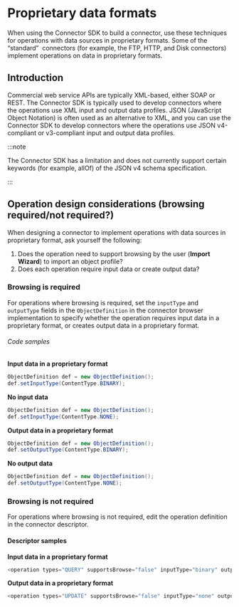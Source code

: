# Proprietary data formats 

<head>
  <meta name="guidename" content="Integration"/>
  <meta name="context" content="GUID-7f97c001-1425-4d1b-8ed0-ca6ad2f27855"/>
</head>


When using the Connector SDK to build a connector, use these techniques for operations with data sources in proprietary formats. Some of the “standard”  connectors \(for example, the FTP, HTTP, and Disk connectors\) implement operations on data in proprietary formats.

## Introduction 

Commercial web service APIs are typically XML-based, either SOAP or REST. The Connector SDK is typically used to develop connectors where the operations use XML input and output data profiles. JSON \(JavaScript Object Notation\) is often used as an alternative to XML, and you can use the Connector SDK to develop connectors where the operations use JSON v4-compliant or v3-compliant input and output data profiles.

:::note

The Connector SDK has a limitation and does not currently support certain keywords \(for example, allOf\) of the JSON v4 schema specification.

:::

## Operation design considerations \(browsing required/not required?\) 

When designing a connector to implement operations with data sources in proprietary format, ask yourself the following:

1.  Does the operation need to support browsing by the user \(**Import Wizard**\) to import an object profile?
2.  Does each operation require input data or create output data?

### Browsing is required

For operations where browsing is required, set the `inputType` and `outputType` fields in the `ObjectDefinition` in the connector browser implementation to specify whether the operation requires input data in a proprietary format, or creates output data in a proprietary format.

###### Code samples

**Input data in a proprietary format**   
```java
ObjectDefinition def = new ObjectDefinition();
def.setInputType(ContentType.BINARY);

```

**No input data**   
```java
ObjectDefinition def = new ObjectDefinition();
def.setInputType(ContentType.NONE);
```

**Output data in a proprietary format**
```java
ObjectDefinition def = new ObjectDefinition();
def.setOutputType(ContentType.BINARY);
```

**No output data**
```java
ObjectDefinition def = new ObjectDefinition();
def.setOutputType(ContentType.NONE);
```

### Browsing is not required

For operations where browsing is not required, edit the operation definition in the connector descriptor.

#### Descriptor samples

**Input data in a proprietary format**
```java
<operation types="QUERY" supportsBrowse="false" inputType="binary" outputType="none"></operation>
```

**Output data in a proprietary format**
```java
<operation types="UPDATE" supportsBrowse="false" inputType="none" outputType="binary"></operation>
```
